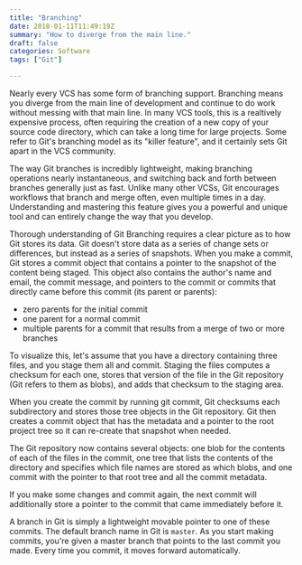 ```yaml
---
title: "Branching"
date: 2018-01-11T11:49:19Z
summary: "How to diverge from the main line."
draft: false
categories: Software
tags: ["Git"]

---
```

Nearly every VCS has some form of branching support. Branching means you diverge from the main line 
of development and continue to do work without messing with that main line. In many VCS tools, this 
is a realtively expensive process, often requiring the creation of a new copy of your source code 
directory, which can take a long time for large projects. Some refer to Git's branching model as 
its "killer feature", and it certainly sets Git apart in the VCS community. 

The way Git branches is incredibly lightweight, making branching operations nearly instantaneous, 
and switching back and forth between branches generally just as fast. Unlike many other 
VCSs, Git encourages workflows that branch and merge often, even multiple times in a day. 
Understanding and mastering this feature gives you a powerful and unique tool and can entirely 
change the way that you develop.

Thorough understanding of Git Branching requires a clear picture as to how Git stores its data. 
Git doesn't store data as a series of change sets or differences, but instead as a series of 
snapshots. When you make a commit, Git stores a commit object that contains a pointer to the 
snapshot of the content being staged. This object also contains the author's name and email, 
the commit message, and pointers to the commit or commits that directly came before this commit 
(its parent or parents):

- zero parents for the initial commit
- one parent for a normal commit
- multiple parents for a commit that results from a merge of two or more branches

To visualize this, let's assume that you have a directory containing three files, and you stage 
them all and commit. Staging the files computes a checksum for each one, stores that version of 
the file in the Git repository (Git refers to them as blobs), and adds that checksum to the staging area.

When you create the commit by running git commit, Git checksums each subdirectory and stores 
those tree objects in the Git repository. Git then creates a commit object that has the metadata 
and a pointer to the root project tree so it can re-create that snapshot when needed.

The Git repository now contains several objects: one blob for the contents of each of the files 
in the commit, one tree that lists the contents of the directory and specifies which file names 
are stored as which blobs, and one commit with the pointer to that root tree and all the commit 
metadata.

If you make some changes and commit again, the next commit will additionally store a pointer 
to the commit that came immediately before it.

A branch in Git is simply a lightweight movable pointer to one of these commits. The default 
branch name in Git is `master`. As you start making commits, you're given a master branch that 
points to the last commit you made. Every time you commit, it moves forward automatically.
